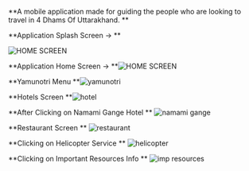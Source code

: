**A mobile application made for guiding the people who are looking to travel in 4 Dhams Of Uttarakhand.
**

**Application Splash Screen ->
**

![HOME SCREEN](https://user-images.githubusercontent.com/45128430/176202718-77109c46-9d06-450f-aa65-b6af37183c9e.jpeg)




**Application Home Screen ->
**![HOME SCREEN](https://user-images.githubusercontent.com/45128430/176202824-c8d45aa6-709e-453d-9e3b-da4ea1b1ef12.jpeg)




**Yamunotri Menu
**![yamunotri](https://user-images.githubusercontent.com/45128430/176202933-f796cb3f-b448-4c16-8ebc-17ee81c7f783.jpeg)




**Hotels Screen
**![hotel](https://user-images.githubusercontent.com/45128430/176203065-41f57704-324e-4004-a390-cc6e70c8c1f4.jpeg)





**After Clicking on Namami Gange Hotel
**
![namami gange](https://user-images.githubusercontent.com/45128430/176203197-2f83534e-c0a1-4236-a50b-cc854b8392c5.jpeg)




**Restaurant Screen
**
![restaurant](https://user-images.githubusercontent.com/45128430/176203119-942e7abc-b3da-4b8f-9108-96250d89a750.jpeg)




**Clicking on Helicopter Service
**
![helicopter](https://user-images.githubusercontent.com/45128430/176203608-f0f057e9-9938-4883-94d8-fa12dca40643.jpeg)




**Clicking on Important Resources Info
**
![imp resources](https://user-images.githubusercontent.com/45128430/176203262-0a7b8503-ee9d-4486-aed5-8342910b1d57.jpeg)
